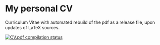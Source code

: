 # My personal CV

Curriculum Vitae with automated rebuild of the pdf as a release file, upon updates of LaTeX sources.

[![CV.pdf compilation status](https://github.com/orleanski/cv/actions/workflows/main.yml/badge.svg)](https://github.com/orleanski/cv/actions/workflows/main.yml)
